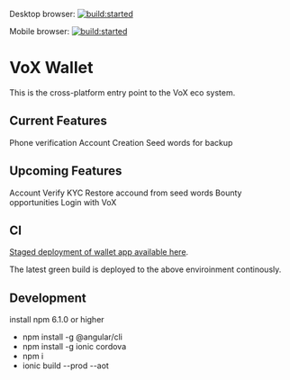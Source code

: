 Desktop browser: <a href="https://travis-ci.org/VariusWorldTechLtd/Main"><img src="https://travis-ci.org/VariusWorldTechLtd/Main.svg?branch=master" alt="build:started"></a>

Mobile browser: <a href="https://travis-ci.org/VariusWorldTechLtd/Main"><img src="https://travis-ci.org/VariusWorldTechLtd/Main.svg?branch=master" alt="build:started"></a>

# VoX Wallet

This is the cross-platform entry point to the VoX eco system.

## Current Features
Phone verification
Account Creation
Seed words for backup


## Upcoming Features
Account Verify 
KYC
Restore accound from seed words
Bounty opportunities
Login with VoX

## CI
<a href="http://vox-wallet.firebaseapp.com">Staged deployment of wallet app available here</a>. 

The latest green build is deployed to the above enviroinment continously.


## Development

install npm 6.1.0 or higher
- npm install -g @angular/cli
- npm install -g ionic cordova
- npm i
- ionic build --prod --aot


